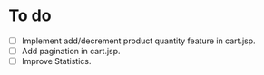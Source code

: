 # To do

- [ ] Implement add/decrement product quantity feature in cart.jsp.
- [ ] Add pagination in cart.jsp.
- [ ] Improve Statistics.

